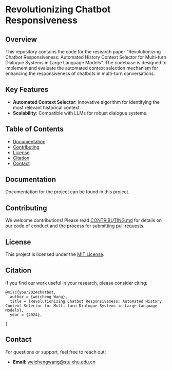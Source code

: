 # Revolutionizing Chatbot Responsiveness

## Overview
This repository contains the code for the research paper "Revolutionizing Chatbot Responsiveness: Automated History Context Selector for Multi-turn Dialogue Systems in Large Language Models". The codebase is designed to implement and evaluate the automated context selection mechanism for enhancing the responsiveness of chatbots in multi-turn conversations.

## Key Features
- **Automated Context Selector**: Innovative algorithm for identifying the most relevant historical context.
- **Scalability**: Compatible with LLMs for robust dialogue systems.


## Table of Contents

- [Documentation](#documentation)
- [Contributing](#contributing)
- [License](#license)
- [Citation](#citation)
- [Contact](#contact)


## Documentation
Documentation for the project can be found in this project.

## Contributing
We welcome contributions! Please read [CONTRIBUTING.md](CONTRIBUTING.md) for details on our code of conduct and the process for submitting pull requests.

## License
This project is licensed under the [MIT License](LICENSE).

## Citation
If you find our work useful in your research, please consider citing:
```
@misc{your2024chatbot,
  author = {weicheng Wang},
  title = {Revolutionizing Chatbot Responsiveness: Automated History Context Selector for Multi-turn Dialogue Systems in Large Language Models},
  year = {2024},
  
}
```

## Contact
For questions or support, feel free to reach out:
- **Email**: weichengwang@stu.xhu.edu.cn

```
